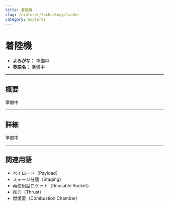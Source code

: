 ```yaml
---
title: 着陸機
slug: /explorer/technology/lander
category: explorer
---
```


# 着陸機

- **よみがな：** 準備中  
- **英語名：** 準備中  

---

## 概要

準備中  

---

## 詳細

準備中  

---

## 関連用語

- ペイロード（Payload）
- ステージ分離（Staging）
- 再使用型ロケット（Reusable Rocket）
- 推力（Thrust）
- 燃焼室（Combustion Chamber）
